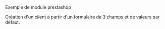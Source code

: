 Exemple de module prestashop

Création d'un client à partir d'un formulaire de 3 champs et de valeurs par défaut.
